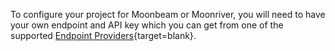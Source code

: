 To configure your project for Moonbeam or Moonriver, you will need to have your own endpoint and API key which you can get from one of the supported [Endpoint Providers](/builders/get-started/endpoints/){target=blank}.